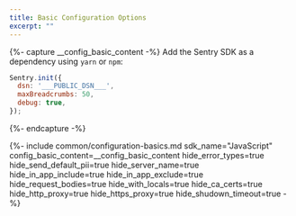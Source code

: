 ```yaml
---
title: Basic Configuration Options
excerpt: ""
---
```

{%- capture __config_basic_content -%}
Add the Sentry SDK as a dependency using `yarn` or `npm`:

```javascript
Sentry.init({
  dsn: '___PUBLIC_DSN___',
  maxBreadcrumbs: 50,
  debug: true,
});
```
{%- endcapture -%}

{%- include common/configuration-basics.md 
sdk_name="JavaScript"
config_basic_content=__config_basic_content 
hide_error_types=true
hide_send_default_pii=true
hide_server_name=true
hide_in_app_include=true
hide_in_app_exclude=true
hide_request_bodies=true
hide_with_locals=true
hide_ca_certs=true
hide_http_proxy=true
hide_https_proxy=true
hide_shudown_timeout=true
 -%}